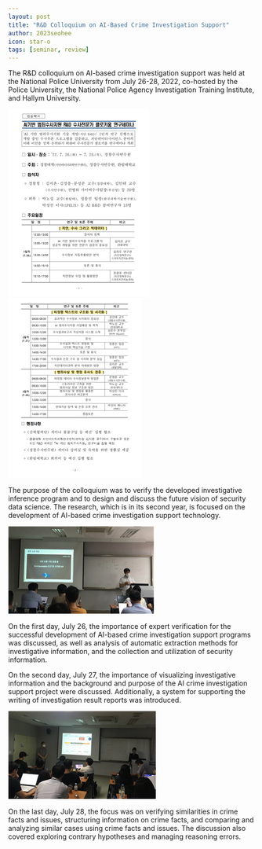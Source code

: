 ```yaml
---
layout: post
title: "R&D Colloquium on AI-Based Crime Investigation Support"
author: 2023seohee
icon: star-o
tags: [seminar, review]
---
```


The R&D colloquium on AI-based crime investigation support was held at the National Police University from July 26-28, 2022, co-hosted by the Police University, the National Police Agency Investigation Training Institute, and Hallym University.

![dataset1](/img/news/image01.png)
![dataset1](/img/news/image02.png)

The purpose of the colloquium was to verify the developed investigative inference program and to design and discuss the future vision of security data science. The research, which is in its second year, is focused on the development of AI-based crime investigation support technology.

![dataset1](/img/news/image03.png)

On the first day, July 26, the importance of expert verification for the successful development of AI-based crime investigation support programs was discussed, as well as analysis of automatic extraction methods for investigative information, and the collection and utilization of security information.

On the second day, July 27, the importance of visualizing investigative information and the background and purpose of the AI crime investigation support project were discussed. Additionally, a system for supporting the writing of investigation result reports was introduced.

![dataset1](/img/news/image04.png)

On the last day, July 28, the focus was on verifying similarities in crime facts and issues, structuring information on crime facts, and comparing and analyzing similar cases using crime facts and issues. The discussion also covered exploring contrary hypotheses and managing reasoning errors.

